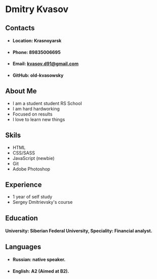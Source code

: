# Dmitry Kvasov #

## Contacts ##
- #### Location:  Krasnoyarsk
- #### Phone:  89835006695
- #### Email:  kvasov.d91@gmail.com
- #### GitHub:  old-kvasowsky

## About Me ## 

- I am a student student RS School
- I am hard hardworking
- Focused on results
- I love to learn new things

## Skils ##

- HTML
- CSS/SASS
- JavaScript (newbie)
- Git
- Adobe Photoshop

## Experience ## 

- 1 year of self study
- Sergey Dmitrievsky's course

## Education ##

#### University:  Siberian Federal University, Speciality: Financial analyst.

## Languages ##

- #### Russian:  native speaker.
- #### English:  A2 (Aimed at B2).